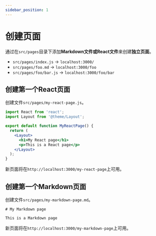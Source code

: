 ```yaml
---
sidebar_position: 1
---
```


# 创建页面

通过在`src/pages`目录下添加**Markdown文件或React文件**来创建**独立页面**。

- `src/pages/index.js` -> `localhost:3000/`
- `src/pages/foo.md` -> `localhost:3000/foo`
- `src/pages/foo/bar.js` -> `localhost:3000/foo/bar`

## 创建第一个React页面

创建文件`src/pages/my-react-page.js`。

```jsx title="src/pages/my-react-page.js"
import React from 'react';
import Layout from '@theme/Layout';

export default function MyReactPage() {
  return (
    <Layout>
      <h1>My React page</h1>
      <p>This is a React page</p>
    </Layout>
  );
}
```

新页面将在`http://localhost:3000/my-react-page`上可用。

## 创建第一个Markdown页面

创建文件`src/pages/my-markdown-page.md`。

```mdx title="src/pages/my-markdown-page.md"
# My Markdown page

This is a Markdown page
```

新页面将在`http://localhost:3000/my-markdown-page`上可用。